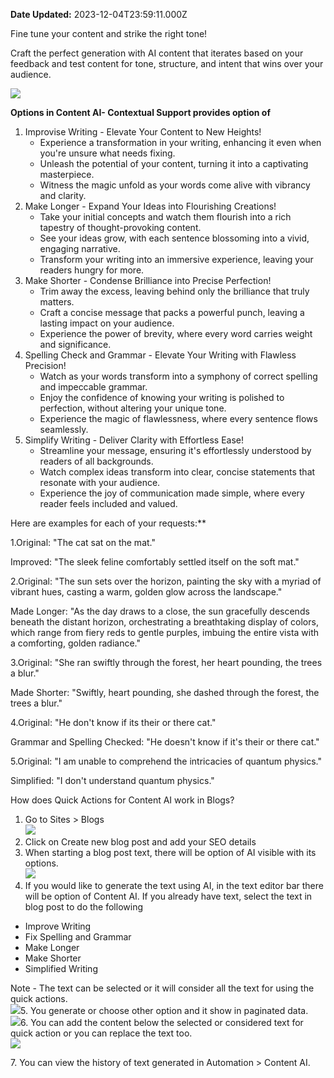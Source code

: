 **Date Updated:** 2023-12-04T23:59:11.000Z

Fine tune your content and strike the right tone!

  
Craft the perfect generation with AI content that iterates based on your feedback and test content for tone, structure, and intent that wins over your audience.

  
[![](https://s3.amazonaws.com/cdn.freshdesk.com/data/helpdesk/attachments/production/155014341087/original/f_XrGDaB19n3NS7zUFMVu2cVgZejHlA9SA.png?1701712447)](https://s3.amazonaws.com/cdn.freshdesk.com/data/helpdesk/attachments/production/155010964383/original/NHrpBWRFL%5FY%5FaqV1rW9mL%5FTsAawULeyMlw.png?1698165252)
  
  
**Options in Content AI- Contextual Support provides option of**

1. Improvise Writing - Elevate Your Content to New Heights!  
   * Experience a transformation in your writing, enhancing it even when you're unsure what needs fixing.  
   * Unleash the potential of your content, turning it into a captivating masterpiece.  
   * Witness the magic unfold as your words come alive with vibrancy and clarity.
2. Make Longer - Expand Your Ideas into Flourishing Creations!  
   * Take your initial concepts and watch them flourish into a rich tapestry of thought-provoking content.  
   * See your ideas grow, with each sentence blossoming into a vivid, engaging narrative.  
   * Transform your writing into an immersive experience, leaving your readers hungry for more.
3. Make Shorter - Condense Brilliance into Precise Perfection!  
   * Trim away the excess, leaving behind only the brilliance that truly matters.  
   * Craft a concise message that packs a powerful punch, leaving a lasting impact on your audience.  
   * Experience the power of brevity, where every word carries weight and significance.
4. Spelling Check and Grammar - Elevate Your Writing with Flawless Precision!  
   * Watch as your words transform into a symphony of correct spelling and impeccable grammar.  
   * Enjoy the confidence of knowing your writing is polished to perfection, without altering your unique tone.  
   * Experience the magic of flawlessness, where every sentence flows seamlessly.
5. Simplify Writing - Deliver Clarity with Effortless Ease!  
   * Streamline your message, ensuring it's effortlessly understood by readers of all backgrounds.  
   * Watch complex ideas transform into clear, concise statements that resonate with your audience.  
   * Experience the joy of communication made simple, where every reader feels included and valued.
  
  
Here are examples for each of your requests:\*\*

1.Original: "The cat sat on the mat."

Improved: "The sleek feline comfortably settled itself on the soft mat."  
  
2.Original: "The sun sets over the horizon, painting the sky with a myriad of vibrant hues, casting a warm, golden glow across the landscape."

Made Longer: "As the day draws to a close, the sun gracefully descends beneath the distant horizon, orchestrating a breathtaking display of colors, which range from fiery reds to gentle purples, imbuing the entire vista with a comforting, golden radiance."  
  
3.Original: "She ran swiftly through the forest, her heart pounding, the trees a blur."

Made Shorter: "Swiftly, heart pounding, she dashed through the forest, the trees a blur."  
  
4.Original: "He don't know if its their or there cat."

Grammar and Spelling Checked: "He doesn't know if it's their or there cat."  
  
5.Original: "I am unable to comprehend the intricacies of quantum physics."

Simplified: "I don't understand quantum physics."
  
  
How does Quick Actions for Content AI work in Blogs?  
  
1. Go to Sites > Blogs  
![](https://s3.amazonaws.com/cdn.freshdesk.com/data/helpdesk/attachments/production/155014342761/original/pcntFTr538veTwAIXQ45HF424Cem2RlQ8w.png?1701714395)
2. Click on Create new blog post and add your SEO details
3. When starting a blog post text, there will be option of AI visible with its options.  
![](https://s3.amazonaws.com/cdn.freshdesk.com/data/helpdesk/attachments/production/155014342773/original/OAcr82ZhNuBgIr3rGfVy5OxRA9FPDt2qMA.png?1701714407)
4. If you would like to generate the text using AI, in the text editor bar there will be option of Content AI. If you already have text, select the text in blog post to do the following
* Improve Writing
* Fix Spelling and Grammar
* Make Longer
* Make Shorter
* Simplified Writing

 Note - The text can be selected or it will consider all the text for using the quick actions.  
![](https://s3.amazonaws.com/cdn.freshdesk.com/data/helpdesk/attachments/production/155014342779/original/5SzOrpef7XXjL83javX2_FR854DwArvjVg.png?1701714420)5\. You generate or choose other option and it show in paginated data.  
![](https://s3.amazonaws.com/cdn.freshdesk.com/data/helpdesk/attachments/production/155014342784/original/PTGyi8gpfjOnLqLqjj6-7DlLkBexUc3q1Q.png?1701714441)6\. You can add the content below the selected or considered text for quick action or you can replace the text too.  
![](https://s3.amazonaws.com/cdn.freshdesk.com/data/helpdesk/attachments/production/155014342795/original/E8N5Q2TkpIy2Y6OTkM2aWR6hsVxr5a9RHA.jpeg?1701714459)  
  
7\. You can view the history of text generated in Automation > Content AI.
  
  